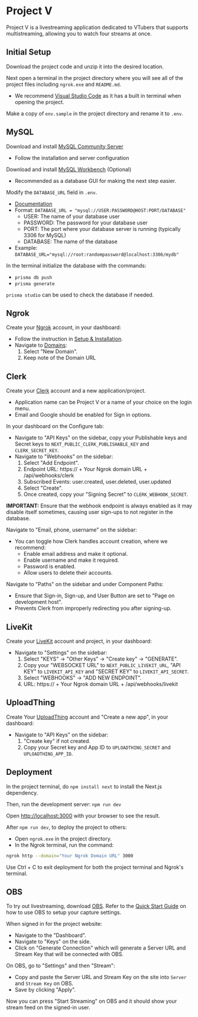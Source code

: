 # Project V
Project V is a livestreaming application dedicated to VTubers that supports multistreaming, allowing you to watch four streams at once.

## Initial Setup
Download the project code and unzip it into the desired location.

Next open a terminal in the project directory where you will see all of the project files including `ngrok.exe` and `README.md`.
* We recommend [Visual Studio Code](https://code.visualstudio.com/download) as it has a built in terminal when opening the project.

Make a copy of `env.sample` in the project directory and rename it to `.env`.

## MySQL

Download and install [MySQL Community Server](https://dev.mysql.com/downloads/mysql/ "MySQL Community Server")
* Follow the installation and server configuration

Download and install [MySQL Workbench](https://dev.mysql.com/downloads/workbench/) (Optional)
* Recommended as a database GUI for making the next step easier.

Modify the `DATABASE_URL` field in `.env`.
* [Documentation](https://www.prisma.io/docs/getting-started/setup-prisma/start-from-scratch/relational-databases/connect-your-database-typescript-mysql "Documentation")
* Format: `DATABASE_URL = "mysql://USER:PASSWORD@HOST:PORT/DATABASE"`
  * USER: The name of your database user
  * PASSWORD: The password for your database user
  * PORT: The port where your database server is running (typically 3306 for MySQL)
  * DATABASE: The name of the database
* Example: `DATABASE_URL="mysql://root:randompassword@localhost:3306/mydb"`

In the terminal initialize the database with the commands:
* `prisma db push`
* `prisma generate`

`prisma studio` can be used to check the database if needed.

## Ngrok

Create your [Ngrok](https://ngrok.com/) account, in your dashboard:

* Follow the instruction in [Setup & Installation](https://dashboard.ngrok.com/get-started/setup).
* Navigate to [Domains](https://dashboard.ngrok.com/cloud-edge/domains):
    1. Select "New Domain".
    2. Keep note of the Domain URL

## Clerk

Create your [Clerk](https://clerk.com/) account and a new application/project.
* Application name can be Project V or a name of your choice on the login menu.
* Email and Google should be enabled for Sign in options.

In your dashboard on the Configure tab:
* Navigate to "API Keys" on the sidebar, copy your Publishable keys and Secret keys to
  `NEXT_PUBLIC_CLERK_PUBLISHABLE_KEY` and `CLERK_SECRET_KEY`.
* Navigate to "Webhooks" on the sidebar:
    1. Select "Add Endpoint".
    2. Endpoint URL: https:// + Your Ngrok domain URL + /api/webhooks/clerk
    3. Subscribed Events: user.created, user.deleted, user.updated
    4. Select "Create".
    5. Once created, copy your "Signing Secret" to `CLERK_WEBHOOK_SECRET`.

**IMPORTANT:** Ensure that the webhook endpoint is always enabled as it may disable itself sometimes, causing user sign-ups to not register in the database.

Navigate to "Email, phone, username" on the sidebar:
* You can toggle how Clerk handles account creation, where we recommend:
  * Enable email address and make it optional.
  * Enable username and make it required.
  * Password is enabled.
  * Allow users to delete their accounts.

Navigate to "Paths" on the sidebar and under Component Paths:
* Ensure that Sign-in, Sign-up, and User Button are set to "Page on development host".
* Prevents Clerk from improperly redirecting you after signing-up.

## LiveKit

Create your [LiveKit](https://livekit.io/) account and project, in your dashboard:
* Navigate to "Settings" on the sidebar:
    1. Select "KEYS" -> "Other Keys" -> "Create key" -> "GENERATE".
    2. Copy your "WEBSOCKET URL" to `NEXT_PUBLIC_LIVEKIT_URL`, "API KEY" to `LIVEKIT_API_KEY` and "SECRET KEY" to
       `LIVEKIT_API_SECRET`.
    3. Select "WEBHOOKS" -> "ADD NEW ENDPOINT".
    4. URL: https:// + Your Ngrok domain URL + /api/webhooks/livekit

## UploadThing

Create Your [UploadThing](https://uploadthing.com/) account and "Create a new app", in your dashboard:
* Navigate to "API Keys" on the sidebar:
    1. "Create key" if not created.
    2. Copy your Secret key and App ID to `UPLOADTHING_SECRET` and `UPLOADTHING_APP_ID`.

## Deployment
In the project terminal, do `npm install next` to install the Next.js dependency.

Then, run the development server: `npm run dev`

Open [http://localhost:3000](http://localhost:3000) with your browser to see the result.

After `npm run dev`, to deploy the project to others:
* Open `ngrok.exe` in the project directory.
* In the Ngrok terminal, run the command:
```bash
ngrok http --domain="Your Ngrok Domain URL" 3000
```

Use Ctrl + C to exit deployment for both the project terminal and Ngrok's terminal.

## OBS
To try out livestreaming, download [OBS](https://obsproject.com).
Refer to the [Quick Start Guide](https://obsproject.com/kb/quick-start-guide) on how to use OBS to setup your capture settings.

When signed in for the project website:
* Navigate to the "Dashboard".
* Navigate to "Keys" on the side.
* Click on "Generate Connection" which will generate a Server URL and Stream Key that will be connected with OBS.

On OBS, go to "Settings" and then "Stream":
* Copy and paste the Server URL and Stream Key on the site into `Server` and `Stream Key` on OBS.
* Save by clicking "Apply".

Now you can press "Start Streaming" on OBS and it should show your stream feed on the signed-in user.
